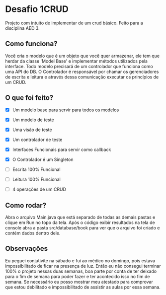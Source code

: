 # Desafio 1CRUD

Projeto com intuito de implementar de um crud básico. Feito para a disciplina AED 3.

## Como funciona?

Você cria o modelo que é um objeto que você quer armazenar, ele tem que herdar da classe 'Model Base' e implementar métodos utilizados pela interface. Todo modelo precisará de um controlador que funciona como uma API do DB.  O Controlador é responsável por chamar os gerenciadores de escrita e leitura e através dessa comunicação executar os princípios de um CRUD.

## O que foi feito?

* [X] Um modelo base para servir para todos os modelos
* [X] Um modelo de teste
* [X] Uma visão de teste
* [X] Um controlador de teste
* [X] Interfaces Funcionais para servir como callback
* [X] O Controlador é um Singleton
* [ ] Escrita 100% Funcional
* [ ] Leitura 100% Funcional
* [ ] 4 operações de um CRUD


## Como rodar?

Abra o arquivo Main.java que está separado de todas as demais pastas e clique em Run no topo da tela. Após o código exibir resultados na tela de console abra a pasta src/database/book para ver que o arquivo foi críado e contém dados dentro dele.


## Observações

Eu peguei conjutivite na sábado e fui ao médico no domingo, pois estava impossibilitado de ficar na presença de luz. Então eu não consegui terminar 100% o projeto nessas duas semanas, boa parte por conta de ter deixado para o fim de semana para poder fazer e ter acontecido isso no fim de semana. Se necessário eu posso mostrar meu atestado para comprovar que estou debilitado e impossibilitado de assistir as aulas por essa semana.
